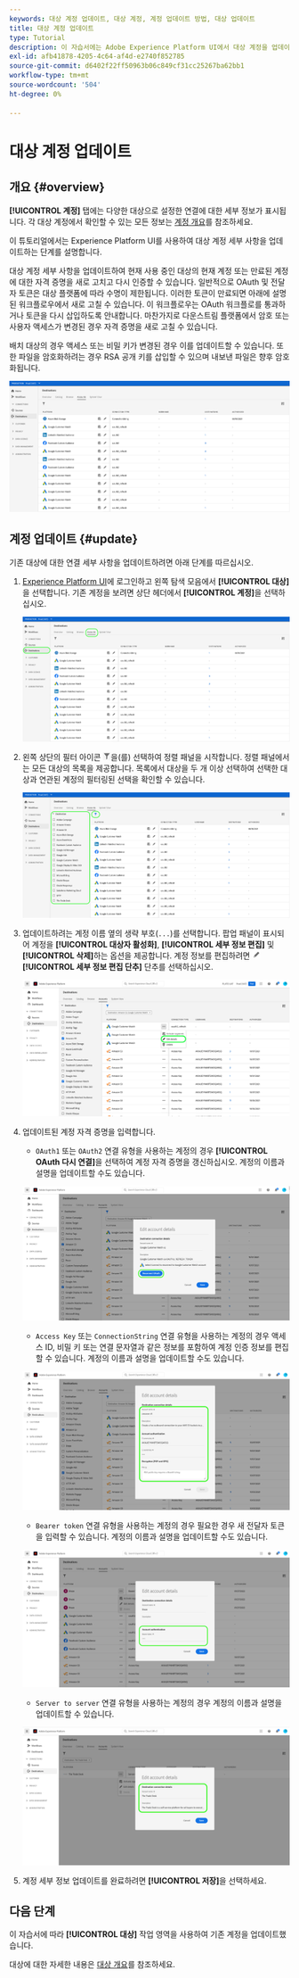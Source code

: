 ```yaml
---
keywords: 대상 계정 업데이트, 대상 계정, 계정 업데이트 방법, 대상 업데이트
title: 대상 계정 업데이트
type: Tutorial
description: 이 자습서에는 Adobe Experience Platform UI에서 대상 계정을 업데이트하는 단계가 나와 있습니다
exl-id: afb41878-4205-4c64-af4d-e2740f852785
source-git-commit: d6402f22ff50963b06c849cf31cc25267ba62bb1
workflow-type: tm+mt
source-wordcount: '504'
ht-degree: 0%

---
```


# 대상 계정 업데이트

## 개요 {#overview}

**[!UICONTROL 계정]** 탭에는 다양한 대상으로 설정한 연결에 대한 세부 정보가 표시됩니다. 각 대상 계정에서 확인할 수 있는 모든 정보는 [계정 개요](../ui/destinations-workspace.md#accounts)를 참조하세요.

이 튜토리얼에서는 Experience Platform UI를 사용하여 대상 계정 세부 사항을 업데이트하는 단계를 설명합니다.

대상 계정 세부 사항을 업데이트하여 현재 사용 중인 대상의 현재 계정 또는 만료된 계정에 대한 자격 증명을 새로 고치고 다시 인증할 수 있습니다. 일반적으로 OAuth 및 전달자 토큰은 대상 플랫폼에 따라 수명이 제한됩니다. 이러한 토큰이 만료되면 아래에 설명된 워크플로우에서 새로 고칠 수 있습니다. 이 워크플로우는 OAuth 워크플로를 통과하거나 토큰을 다시 삽입하도록 안내합니다. 마찬가지로 다운스트림 플랫폼에서 암호 또는 사용자 액세스가 변경된 경우 자격 증명을 새로 고칠 수 있습니다.

배치 대상의 경우 액세스 또는 비밀 키가 변경된 경우 이를 업데이트할 수 있습니다. 또한 파일을 암호화하려는 경우 RSA 공개 키를 삽입할 수 있으며 내보낸 파일은 향후 암호화됩니다.

![계정 탭](../assets/ui/update-accounts/destination-accounts.png)

## 계정 업데이트 {#update}

기존 대상에 대한 연결 세부 사항을 업데이트하려면 아래 단계를 따르십시오.

1. [Experience Platform UI](https://platform.adobe.com/)에 로그인하고 왼쪽 탐색 모음에서 **[!UICONTROL 대상]**&#x200B;을 선택합니다. 기존 계정을 보려면 상단 헤더에서 **[!UICONTROL 계정]**&#x200B;을 선택하십시오.

   ![계정 탭](../assets/ui/update-accounts/accounts-tab.png)

2. 왼쪽 상단의 필터 아이콘 ![Filter-icon](../assets/ui/update-accounts/filter.png)을(를) 선택하여 정렬 패널을 시작합니다. 정렬 패널에서는 모든 대상의 목록을 제공합니다. 목록에서 대상을 두 개 이상 선택하여 선택한 대상과 연관된 계정의 필터링된 선택을 확인할 수 있습니다.

   ![대상 계정 필터링](../assets/ui/update-accounts/filter-accounts.png)

3. 업데이트하려는 계정 이름 옆의 생략 부호(`...`)를 선택합니다. 팝업 패널이 표시되어 계정을 **[!UICONTROL 대상자 활성화]**, **[!UICONTROL 세부 정보 편집]** 및 **[!UICONTROL 삭제]**&#x200B;하는 옵션을 제공합니다. 계정 정보를 편집하려면 ![세부 정보 편집 단추](../assets/ui/workspace/pencil-icon.png) **[!UICONTROL 세부 정보 편집 단추]** 단추를 선택하십시오.

   ![계정 편집](../assets/ui/update-accounts/accounts-edit.png)

4. 업데이트된 계정 자격 증명을 입력합니다.

   * `OAuth1` 또는 `OAuth2` 연결 유형을 사용하는 계정의 경우 **[!UICONTROL OAuth 다시 연결]**&#x200B;을 선택하여 계정 자격 증명을 갱신하십시오. 계정의 이름과 설명을 업데이트할 수도 있습니다.

   ![세부 정보 편집](../assets/ui/update-accounts/edit-details-oauth.png)

   * `Access Key` 또는 `ConnectionString` 연결 유형을 사용하는 계정의 경우 액세스 ID, 비밀 키 또는 연결 문자열과 같은 정보를 포함하여 계정 인증 정보를 편집할 수 있습니다. 계정의 이름과 설명을 업데이트할 수도 있습니다.

   ![액세스 키 편집](../assets/ui/update-accounts/edit-details-key.png)

   * `Bearer token` 연결 유형을 사용하는 계정의 경우 필요한 경우 새 전달자 토큰을 입력할 수 있습니다. 계정의 이름과 설명을 업데이트할 수도 있습니다.

   ![세부 정보 전달자 토큰 편집](../assets/ui/update-accounts/edit-details-bearer.png)

   * `Server to server` 연결 유형을 사용하는 계정의 경우 계정의 이름과 설명을 업데이트할 수 있습니다.

   ![서버 간 세부 정보 편집](../assets/ui/update-accounts/edit-details-s2s.png)

5. 계정 세부 정보 업데이트를 완료하려면 **[!UICONTROL 저장]**&#x200B;을 선택하세요.

## 다음 단계

이 자습서에 따라 **[!UICONTROL 대상]** 작업 영역을 사용하여 기존 계정을 업데이트했습니다.

대상에 대한 자세한 내용은 [대상 개요](../catalog/overview.md)를 참조하세요.